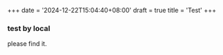 +++
date = '2024-12-22T15:04:40+08:00'
draft = true
title = 'Test'
+++

### test by local

please find it.
